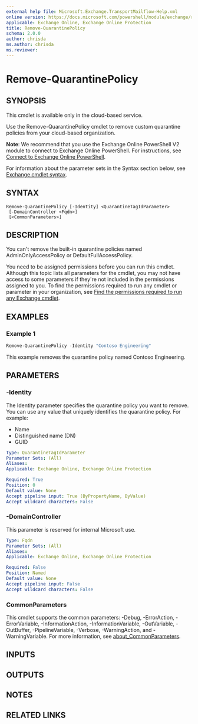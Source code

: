 ```yaml
---
external help file: Microsoft.Exchange.TransportMailflow-Help.xml
online version: https://docs.microsoft.com/powershell/module/exchange/remove-quarantinepolicy
applicable: Exchange Online, Exchange Online Protection
title: Remove-QuarantinePolicy
schema: 2.0.0
author: chrisda
ms.author: chrisda
ms.reviewer:
---
```


# Remove-QuarantinePolicy

## SYNOPSIS
This cmdlet is available only in the cloud-based service.

Use the Remove-QuarantinePolicy cmdlet to remove custom quarantine policies from your cloud-based organization.

**Note**: We recommend that you use the Exchange Online PowerShell V2 module to connect to Exchange Online PowerShell. For instructions, see [Connect to Exchange Online PowerShell](https://docs.microsoft.com/powershell/exchange/connect-to-exchange-online-powershell).

For information about the parameter sets in the Syntax section below, see [Exchange cmdlet syntax](https://docs.microsoft.com/powershell/exchange/exchange-cmdlet-syntax).

## SYNTAX

```
Remove-QuarantinePolicy [-Identity] <QuarantineTagIdParameter>
 [-DomainController <Fqdn>]
 [<CommonParameters>]
```

## DESCRIPTION
You can't remove the built-in quarantine policies named AdminOnlyAccessPolicy or DefaultFullAccessPolicy.

You need to be assigned permissions before you can run this cmdlet. Although this topic lists all parameters for the cmdlet, you may not have access to some parameters if they're not included in the permissions assigned to you. To find the permissions required to run any cmdlet or parameter in your organization, see [Find the permissions required to run any Exchange cmdlet](https://docs.microsoft.com/powershell/exchange/find-exchange-cmdlet-permissions).

## EXAMPLES

### Example 1
```powershell
Remove-QuarantinePolicy -Identity "Contoso Engineering"
```

This example removes the quarantine policy named Contoso Engineering.

## PARAMETERS

### -Identity
The Identity parameter specifies the quarantine policy you want to remove. You can use any value that uniquely identifies the quarantine policy. For example:

- Name
- Distinguished name (DN)
- GUID

```yaml
Type: QuarantineTagIdParameter
Parameter Sets: (All)
Aliases:
Applicable: Exchange Online, Exchange Online Protection

Required: True
Position: 0
Default value: None
Accept pipeline input: True (ByPropertyName, ByValue)
Accept wildcard characters: False
```

### -DomainController
This parameter is reserved for internal Microsoft use.

```yaml
Type: Fqdn
Parameter Sets: (All)
Aliases:
Applicable: Exchange Online, Exchange Online Protection

Required: False
Position: Named
Default value: None
Accept pipeline input: False
Accept wildcard characters: False
```

### CommonParameters
This cmdlet supports the common parameters: -Debug, -ErrorAction, -ErrorVariable, -InformationAction, -InformationVariable, -OutVariable, -OutBuffer, -PipelineVariable, -Verbose, -WarningAction, and -WarningVariable. For more information, see [about_CommonParameters](https://go.microsoft.com/fwlink/p/?LinkID=113216).

## INPUTS

###  

## OUTPUTS

###  

## NOTES

## RELATED LINKS

